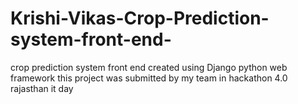 # Krishi-Vikas-Crop-Prediction-system-front-end-
crop prediction system front end created using Django python web framework this project was submitted by my team in hackathon 4.0 rajasthan it day 
